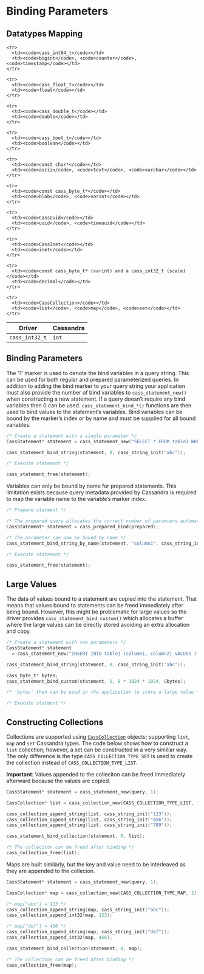 # Binding Parameters

## Datatypes Mapping

<table class="table table-striped table-hover table-condensed">
  <thead>
    <tr>
      <th>Driver</th>
      <th>Cassandra</th>
    </tr>
  </thead>
  <tbody>
    <tr>
      <td><code>cass_int32_t</code></td>
      <td><code>int</code></td>
    </tr>

    <tr>
      <td><code>cass_int64_t</code></td>
      <td><code>bigint</code>, <code>counter</code>, <code>timestamp</code></td>
    </tr>

    <tr>
      <td><code>cass_float_t</code></td>
      <td><code>float</code></td>
    </tr>

    <tr>
      <td><code>cass_double_t</code></td>
      <td><code>double</code></td>
    </tr>

    <tr>
      <td><code>cass_boot_t</code></td>
      <td><code>boolean</code></td>
    </tr>

    <tr>
      <td><code>const char*</code></td>
      <td><code>ascii</code>, <code>text</code>, <code>varchar</code></td>
    </tr>

    <tr>
      <td><code>const cass_byte_t*</code></td>
      <td><code>blob</code>, <code>varint</code></td>
    </tr>

    <tr>
      <td><code>CassUuid</code></td>
      <td><code>uuid</code>, <code>timeuuid</code></td>
    </tr>

    <tr>
      <td><code>CassInet</code></td>
      <td><code>inet</code></td>
    </tr>

    <tr>
      <td><code>const cass_byte_t* (varint) and a cass_int32_t (scale)</code></td>
      <td><code>decimal</code></td>
    </tr>

    <tr>
      <td><code>CassCollection</code></td>
      <td><code>list</code>, <code>map</code>, <code>set</code></td>
    </tr>
  </tbody>
</table>

## Binding Parameters

The ‘?’ marker is used to denote the bind variables in a query string. This can be used for both regular and prepared parameterized queries. In addition to adding the bind marker to your query string your application must also provide the number of bind variables to `cass_statement_new()` when constructing a new statement. If a query doesn’t require any bind variables then 0 can be used. `cass_statement_bind_*()` functions are then used to bind values to the statement’s variables. Bind variables can be bound by the marker’s index or by name and must be supplied for all bound variables.

```c
/* Create a statement with a single parameter */
CassStatement* statement = cass_statement_new("SELECT * FROM table1 WHERE column1 = ?", 1);

cass_statement_bind_string(statement, 0, cass_string_init("abc"));

/* Execute statement */

cass_statement_free(statement);
```

Variables can only be bound by name for prepared statements. This limitation exists because query metadata provided by Cassandra is required to map the variable name to the variable’s marker index.

```c
/* Prepare statment */

/* The prepared query allocates the correct number of paramters automatically */
CassStatement* statement = cass_prepared_bind(prepared);

/* The parameter can now be bound by name */
cass_statement_bind_string_by_name(statement, "column1", cass_string_init("abc"));

/* Execute statement */

cass_statement_free(statement);
```

## Large Values

The data of values bound to a statement are copied into the statement. That means that values bound to statements can be freed immediately after being bound. However, this might be problematic for large values so the driver provides `cass_statement_bind_custom()` which allocates a buffer where the large values can be directly stored avoiding an extra allocation and copy.

```c
/* Create a statement with two parameters */
CassStatement* statement
  = cass_statement_new("INSERT INTO table1 (column1, column2) VALUES (?, ?)", 2);

cass_statement_bind_string(statement, 0, cass_string_init("abc"));

cass_byte_t* bytes;
cass_statement_bind_custom(statement, 1, 8 * 1024 * 1024, &bytes);

/* 'bytes' then can be used in the application to store a large value */

/* Execute statment */

```

## Constructing Collections

Collections are supported using [`CassCollection`](http://datastax.github.io/cpp-driver/api/struct_cass_collection/) objects; supporting `list`, `map` and `set` Cassandra types. The code below shows how to construct a `list` collection; however, a set can be constructed in a very similiar way. The only difference is the type `CASS_COLLECTION_TYPE_SET` is used to create the collection instead of `CASS_COLLECTION_TYPE_LIST`.

**Important**: Values appended to the colleciton can be freed immediately afterward because the values are copied.

```c
CassStatement* statement = cass_statement_new(query, 1);

CassCollection* list = cass_collection_new(CASS_COLLECTION_TYPE_LIST, 3);

cass_collection_append_string(list, cass_string_init("123"));
cass_collection_append_string(list, cass_string_init("456"));
cass_collection_append_string(list, cass_string_init("789"));

cass_statement_bind_collection(statement, 0, list);

/* The colleciton can be freed after binding */
cass_collection_free(list);
```

Maps are built similarly, but the key and value need to be interleaved as they are appended to the collecion.

```c
CassStatement* statement = cass_statement_new(query, 1);

CassCollection* map = cass_collection_new(CASS_COLLECTION_TYPE_MAP, 2);

/* map["abc"] = 123 */
cass_collection_append_string(map, cass_string_init("abc"));
cass_collection_append_int32(map, 123);

/* map["def"] = 456 */
cass_collection_append_string(map, cass_string_init("def"));
cass_collection_append_int32(map, 456);

cass_statement_bind_collection(statement, 0, map);

/* The colleciton can be freed after binding */
cass_collection_free(map);
```
